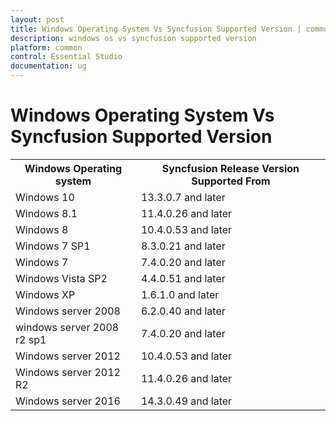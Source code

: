 ```yaml
---
layout: post
title: Windows Operating System Vs Syncfusion Supported Version | common | Syncfusion
description: windows os vs syncfusion supported version
platform: common
control: Essential Studio
documentation: ug
---
```


# Windows Operating System Vs Syncfusion Supported Version

<table>
<tr>
<th>Windows Operating system</th>
<th>Syncfusion Release Version Supported From</th>
</tr>
<tr>
<td>Windows 10</td>
<td>13.3.0.7 and later</td>
</tr>
<tr>
<td>Windows 8.1</td>
<td>11.4.0.26 and later</td>
</tr>
<tr>
<td>Windows 8</td>
<td>10.4.0.53 and later</td>
</tr>
<tr>
<td>Windows 7 SP1</td>
<td>8.3.0.21 and later</td>
</tr>
<tr>
<td>Windows 7</td>
<td>7.4.0.20 and later</td>
</tr>
<tr>
<td>Windows Vista SP2</td>
<td>4.4.0.51 and later</td>
</tr>
<tr>
<td>Windows XP</td>
<td>1.6.1.0 and later</td>
</tr>
<tr>
<td>Windows server 2008</td>
<td>6.2.0.40 and later</td>
</tr>
<tr>
<td>windows server 2008 r2 sp1</td>
<td>7.4.0.20 and later</td>
</tr>
<tr>
<td>Windows server 2012</td>
<td>10.4.0.53 and later</td>
</tr>
<tr>
<td>Windows server 2012 R2</td>
<td>11.4.0.26 and later</td>
</tr>
<tr>
<td>Windows server 2016</td>
<td>14.3.0.49 and later</td>
</tr>
</table>